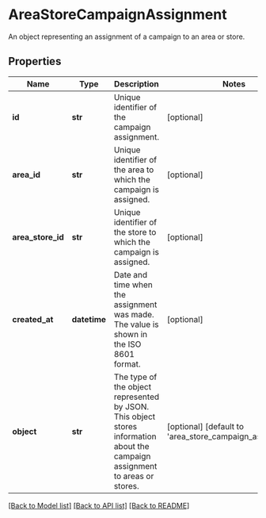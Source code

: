 # AreaStoreCampaignAssignment

An object representing an assignment of a campaign to an area or store.

## Properties

Name | Type | Description | Notes
------------ | ------------- | ------------- | -------------
**id** | **str** | Unique identifier of the campaign assignment. | [optional] 
**area_id** | **str** | Unique identifier of the area to which the campaign is assigned. | [optional] 
**area_store_id** | **str** | Unique identifier of the store to which the campaign is assigned. | [optional] 
**created_at** | **datetime** | Date and time when the assignment was made. The value is shown in the ISO 8601 format. | [optional] 
**object** | **str** | The type of the object represented by JSON. This object stores information about the campaign assignment to areas or stores. | [optional] [default to 'area_store_campaign_assignment']

[[Back to Model list]](../README.md#documentation-for-models) [[Back to API list]](../README.md#documentation-for-api-endpoints) [[Back to README]](../README.md)


